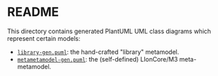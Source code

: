 # README

This directory contains generated PlantUML UML class diagrams which represent certain models:

* [`library-gen.puml`](./library-gen.puml): the hand-crafted "library" metamodel.
* [`metametamodel-gen.puml`](./metametamodel-gen.puml): the (self-defined) LIonCore/M3 meta-metamodel.

